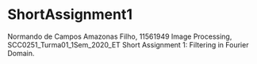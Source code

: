 # ShortAssignment1
Normando de Campos Amazonas Filho, 11561949 Image Processing, SCC0251_Turma01_1Sem_2020_ET Short Assignment 1: Filtering in Fourier Domain.
